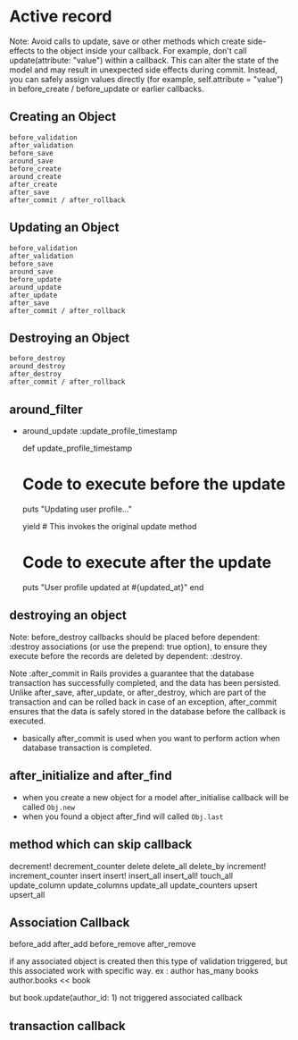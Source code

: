 # Active record 

Note: Avoid calls to update, save or other methods which create side-effects to the object inside your callback. For example, don't call update(attribute: "value") within a callback. This can alter the state of the model and may result in unexpected side effects during commit. Instead, you can safely assign values directly (for example, self.attribute = "value") in before_create / before_update or earlier callbacks.

<!-- $ save callback is triggered every time on object is save, either it is created or udpated.  -->


##  Creating an Object

    before_validation
    after_validation
    before_save
    around_save
    before_create
    around_create
    after_create
    after_save
    after_commit / after_rollback


##  Updating an Object

    before_validation
    after_validation
    before_save
    around_save
    before_update
    around_update
    after_update
    after_save
    after_commit / after_rollback

##  Destroying an Object

    before_destroy
    around_destroy
    after_destroy
    after_commit / after_rollback


## around_filter
- around_update :update_profile_timestamp


  def update_profile_timestamp
    # Code to execute before the update
    puts "Updating user profile..."
    
    yield # This invokes the original update method
    
    # Code to execute after the update
    puts "User profile updated at #{updated_at}"
  end


## destroying an object 

Note: before_destroy callbacks should be placed before dependent: :destroy associations (or use the prepend: true option), to ensure they execute before the records are deleted by dependent: :destroy.

Note :after_commit in Rails provides a guarantee that the database transaction has successfully completed, and the data has been persisted. 
Unlike after_save, after_update, or after_destroy, which are part of the transaction and can be rolled back in case of an exception, after_commit ensures that the data is safely stored in the database before the callback is executed.

- basically after_commit is used when you want to perform action when database transaction is completed.

## after_initialize and after_find 
- when you create a new object for a model after_initialise callback will be called 
  `Obj.new `
- when you found a object after_find will called 
  `Obj.last`


## method which can skip callback 
decrement!
decrement_counter
delete
delete_all
delete_by
increment!
increment_counter
insert
insert!
insert_all
insert_all!
touch_all
update_column
update_columns
update_all
update_counters
upsert
upsert_all

## Association Callback 
before_add
after_add
before_remove
after_remove

if any associated object is created then this type of validation triggered, but this associated work with specific way. 
ex : author has_many books 
author.books << book

but book.update(author_id: 1) not triggered associated callback 

## transaction callback 
